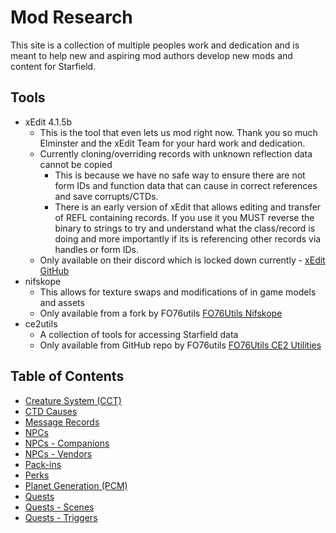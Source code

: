 # Mod Research

This site is a collection of multiple peoples work and dedication and is meant to help new and aspiring mod authors develop new mods and content for Starfield.

## Tools

- xEdit 4.1.5b
    - This is the tool that even lets us mod right now. Thank you so much Elminster and the xEdit Team for your hard work and dedication. 
    - Currently cloning/overriding records with unknown reflection data cannot be copied
        - This is because we have no safe way to ensure there are not form IDs and function data that can cause in correct references and save corrupts/CTDs. 
        - There is an early version of xEdit that allows editing and transfer of REFL containing records. If you use it you MUST reverse the binary to strings to try and understand what the class/record is doing and more importantly if its is referencing other records via handles or form IDs. 
    - Only available on their discord which is locked down currently - [xEdit GitHub](https://github.com/TES5Edit/TES5Edit)
- nifskope
    - This allows for texture swaps and modifications of in game models and assets
    - Only available from a fork by FO76utils [FO76Utils Nifskope](https://github.com/fo76utils/nifskope)
- ce2utils 
    - A collection of tools for accessing Starfield data
    - Only available from GitHub repo by FO76utils [FO76Utils CE2 Utilities](https://github.com/fo76utils/ce2utils)

## Table of Contents
- [Creature System (CCT)](CreatureSystem.md)
- [CTD Causes](CTDCauses.md)
- [Message Records](MessageRecords.md)
- [NPCs](NPCs.md)
- [NPCs - Companions](NPCs-CompanionsAndCrew.md)
- [NPCs - Vendors](NPCs-Vendors.md)
- [Pack-ins](Pack-ins.md)
- [Perks](Perks.md)
- [Planet Generation (PCM)](PlanetGeneration.md)
- [Quests](Quests.md)
- [Quests - Scenes](Quests-Scenes.md)
- [Quests - Triggers](Quests-Triggers.md)
